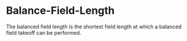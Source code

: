 # Balance-Field-Length
The balanced field length is the shortest field length at which a balanced field takeoff can be performed. 

